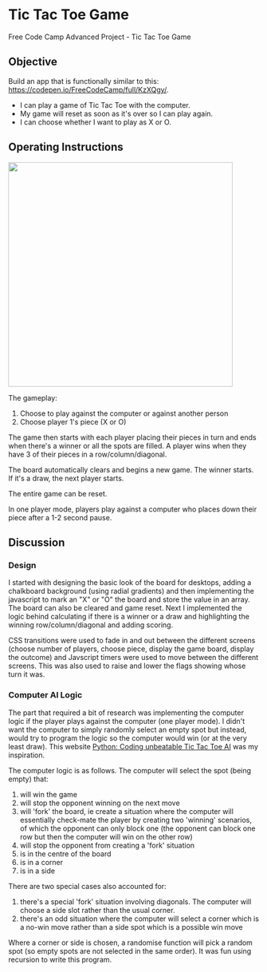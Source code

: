 # Tic Tac Toe Game
Free Code Camp Advanced Project - Tic Tac Toe Game

## Objective
Build an app that is functionally similar to this: https://codepen.io/FreeCodeCamp/full/KzXQgy/.
* I can play a game of Tic Tac Toe with the computer.
* My game will reset as soon as it's over so I can play again.
* I can choose whether I want to play as X or O.

## Operating Instructions

<img src="" width="450" alt="">

The gameplay:
1. Choose to play against the computer or against another person
2. Choose player 1's piece (X or O)

The game then starts with each player placing their pieces in turn and ends when there's a winner or all the spots are filled. A player wins when they have 3 of their pieces in a row/column/diagonal.

The board automatically clears and begins a new game. The winner starts. If it's a draw, the next player starts.

The entire game can be reset.

In one player mode, players play against a computer who places down their piece after a 1-2 second pause.


## Discussion

### Design

I started with designing the basic look of the board for desktops, adding a chalkboard background (using radial gradients) and then implementing the javascript to mark an "X" or "O" the board and store the value in an array. The board can also be cleared and game reset. Next I implemented the logic behind calculating if there is a winner or a draw and highlighting the winning row/column/diagonal and adding scoring.

CSS transitions were used to fade in and out between the different screens (choose number of players, choose piece, display the game board, display the outcome) and Javscript timers were used to move between the different screens. This was also used to raise and lower the flags showing whose turn it was.

### Computer AI Logic

The part that required a bit of research was implementing the computer logic if the player plays against the computer (one player mode). I didn't want the computer to simply randomly select an empty spot but instead, would try to program the logic so the computer would win (or at the very least draw). This website [Python: Coding unbeatable Tic Tac Toe AI](https://mblogscode.wordpress.com/2016/06/03/python-naughts-crossestic-tac-toe-coding-unbeatable-ai/) was my inspiration.

The computer logic is as follows. The computer will select the spot (being empty) that:
1. will win the game
2. will stop the opponent winning on the next move
3. will 'fork' the board, ie create a situation where the computer will essentially check-mate the player by creating two 'winning' scenarios, of which the opponent can only block one (the opponent can block one row but then the computer will win on the other row)
4. will stop the opponent from creating a 'fork' situation
5. is in the centre of the board
6. is in a corner
7. is in a side

There are two special cases also accounted for:
1. there's a special 'fork' situation involving diagonals. The computer will choose a side slot rather than the usual corner.
2. there's an odd situation where the computer will select a corner which is a no-win move rather than a side spot which is a possible win move

Where a corner or side is chosen, a randomise function will pick a random spot (so empty spots are not selected in the same order). It was fun using recursion to write this program.
